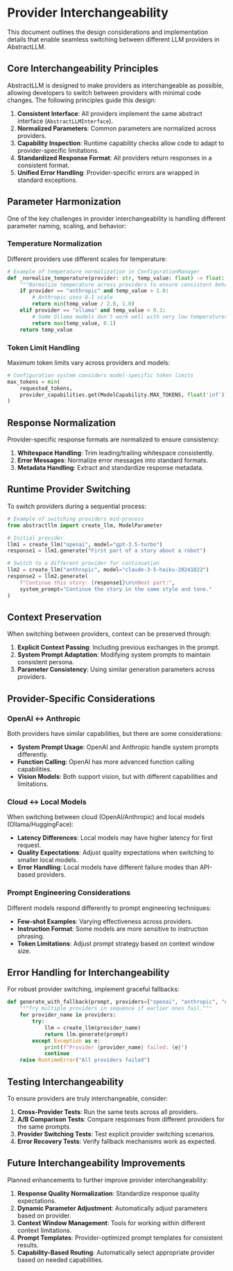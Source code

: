 # Provider Interchangeability

This document outlines the design considerations and implementation details that enable seamless switching between different LLM providers in AbstractLLM.

## Core Interchangeability Principles

AbstractLLM is designed to make providers as interchangeable as possible, allowing developers to switch between providers with minimal code changes. The following principles guide this design:

1. **Consistent Interface**: All providers implement the same abstract interface (`AbstractLLMInterface`).
2. **Normalized Parameters**: Common parameters are normalized across providers.
3. **Capability Inspection**: Runtime capability checks allow code to adapt to provider-specific limitations.
4. **Standardized Response Format**: All providers return responses in a consistent format.
5. **Unified Error Handling**: Provider-specific errors are wrapped in standard exceptions.

## Parameter Harmonization

One of the key challenges in provider interchangeability is handling different parameter naming, scaling, and behavior:

### Temperature Normalization

Different providers use different scales for temperature:

```python
# Example of temperature normalization in ConfigurationManager
def _normalize_temperature(provider: str, temp_value: float) -> float:
    """Normalize temperature across providers to ensure consistent behavior."""
    if provider == "anthropic" and temp_value > 1.0:
        # Anthropic uses 0-1 scale
        return min(temp_value / 2.0, 1.0)
    elif provider == "ollama" and temp_value < 0.1:
        # Some Ollama models don't work well with very low temperatures
        return max(temp_value, 0.1)
    return temp_value
```

### Token Limit Handling

Maximum token limits vary across providers and models:

```python
# Configuration system considers model-specific token limits
max_tokens = min(
    requested_tokens,
    provider_capabilities.get(ModelCapability.MAX_TOKENS, float('inf'))
)
```

## Response Normalization

Provider-specific response formats are normalized to ensure consistency:

1. **Whitespace Handling**: Trim leading/trailing whitespace consistently.
2. **Error Messages**: Normalize error messages into standard formats.
3. **Metadata Handling**: Extract and standardize response metadata.

## Runtime Provider Switching

To switch providers during a sequential process:

```python
# Example of switching providers mid-process
from abstractllm import create_llm, ModelParameter

# Initial provider
llm1 = create_llm("openai", model="gpt-3.5-turbo")
response1 = llm1.generate("First part of a story about a robot")

# Switch to a different provider for continuation
llm2 = create_llm("anthropic", model="claude-3-5-haiku-20241022")
response2 = llm2.generate(
    f"Continue this story: {response1}\n\nNext part:", 
    system_prompt="Continue the story in the same style and tone."
)
```

## Context Preservation

When switching between providers, context can be preserved through:

1. **Explicit Context Passing**: Including previous exchanges in the prompt.
2. **System Prompt Adaptation**: Modifying system prompts to maintain consistent persona.
3. **Parameter Consistency**: Using similar generation parameters across providers.

## Provider-Specific Considerations

### OpenAI ↔ Anthropic

Both providers have similar capabilities, but there are some considerations:

- **System Prompt Usage**: OpenAI and Anthropic handle system prompts differently.
- **Function Calling**: OpenAI has more advanced function calling capabilities.
- **Vision Models**: Both support vision, but with different capabilities and limitations.

### Cloud ↔ Local Models

When switching between cloud (OpenAI/Anthropic) and local models (Ollama/HuggingFace):

- **Latency Differences**: Local models may have higher latency for first request.
- **Quality Expectations**: Adjust quality expectations when switching to smaller local models.
- **Error Handling**: Local models have different failure modes than API-based providers.

### Prompt Engineering Considerations

Different models respond differently to prompt engineering techniques:

- **Few-shot Examples**: Varying effectiveness across providers.
- **Instruction Format**: Some models are more sensitive to instruction phrasing.
- **Token Limitations**: Adjust prompt strategy based on context window size.

## Error Handling for Interchangeability

For robust provider switching, implement graceful fallbacks:

```python
def generate_with_fallback(prompt, providers=["openai", "anthropic", "ollama"]):
    """Try multiple providers in sequence if earlier ones fail."""
    for provider_name in providers:
        try:
            llm = create_llm(provider_name)
            return llm.generate(prompt)
        except Exception as e:
            print(f"Provider {provider_name} failed: {e}")
            continue
    raise RuntimeError("All providers failed")
```

## Testing Interchangeability

To ensure providers are truly interchangeable, consider:

1. **Cross-Provider Tests**: Run the same tests across all providers.
2. **A/B Comparison Tests**: Compare responses from different providers for the same prompts.
3. **Provider Switching Tests**: Test explicit provider switching scenarios.
4. **Error Recovery Tests**: Verify fallback mechanisms work as expected.

## Future Interchangeability Improvements

Planned enhancements to further improve provider interchangeability:

1. **Response Quality Normalization**: Standardize response quality expectations.
2. **Dynamic Parameter Adjustment**: Automatically adjust parameters based on provider.
3. **Context Window Management**: Tools for working within different context limitations.
4. **Prompt Templates**: Provider-optimized prompt templates for consistent results.
5. **Capability-Based Routing**: Automatically select appropriate provider based on needed capabilities. 